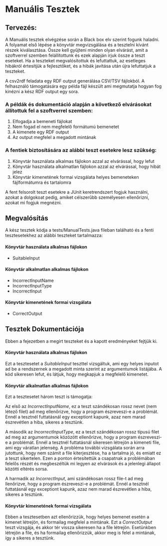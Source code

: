 <h1>Manuális Tesztek</h1>
<h2>Tervezés:</h2>
A Manuális tesztek elvégzése során a Black box elv szerint fogunk haladni. A folyamat első lépése a könyvtár megvizsgálása és a tesztelni kívánt részek kiválasztása. Össze kell gyűjteni minden olyan elvárást, amit a szoftverrel szemben felállítottunk és ezek alapján írjuk össze a teszt eseteket. Ha a teszteket megvalósítottuk és lefuttattuk, az esetleges hibákról értesítjük a fejlesztőket, és a hibák javítása után újra lefuttatjuk a teszteket.

A csv2rdf feladata egy RDF output generálása CSV/TSV fájlokból. A felhasználó támogatására egy példa fájl készült ami megmutatja hogyan fog kinézni a kész RDF output egy sora. 

<h3>A példák és dokumentáció alapján a következő elvárásokat állítottuk fel a szoftverrel szemben:</h3>

1.	Elfogadja a bemeneti fájlokat
2.	Nem fogad el nem megfelelő formátumú bemenetet
3.	A kimenete egy RDF output 
4.	Az output megfelel a megadott mintának

<h3>A fentiek biztosítására az alábbi teszt esetekre lesz szükség:</h3>

1.	Könyvtár használata alkalmas fájlokon azzal az elvárással, hogy lefut
2.	Könyvtár használata alkalmatlan fájlokon azzal az elvárással, hogy hibát jelez
3.	Könyvtár kimenetének formai vizsgálata helyes bemeneteken fájlformátumra és tartalomra

A fent felsorolt teszt esetekre a JUnit keretrendszert fogjuk használni, azokat a dolgokoat pedig, amiket célszerűbb személyesen ellenőrizni, azokat mi fogjuk megnézni.

<h2>Megvalósítás</h2>
A kész tesztek kódja a tests/ManualTests.java fileban található és a fenti tesztesetekhez az alábbi teszteket tartalmazza:

<h4>Könyvtár használata alkalmas fájlokon</h4>
 
 * SuitableInput

<h4>Könyvtár alkalmatlan alkalmas fájlokon</h4>
 
 * IncorrectInputName
 * IncorrectInputType
 * IncorrectInput

<h4>Könyvtár kimenetének formai vizsgálata</h4>

* CorrectOutput

<h2>Tesztek Dokumentációja</h2>
Ebben a fejezetben a megírt teszteket és a kapott eredményeket fejtjük ki.

<h4>Könyvtár használata alkalmas fájlokon</h4>
 
 Ezt a tesztesetet a *SuitableInput* teszttel vizsgáltuk, ami egy helyes inputot ad be a rendszernek a megadott minta szerint az argumentumok listájába. A kód sikeresen lefut, és látjuk, hogy megkapjuk a megfelelő kimenetet.

<h4>Könyvtár alkalmatlan alkalmas fájlokon</h4>
 
 Ezt a tesztesetet három teszt is támogatja:
 
 Az első az *IncorrectInputName*, ez a teszt szándékosan rossz nevet (nem létező filet) ad meg ellenőrizve, hogy a program észreveszi-e a problémát. Ennél a tesztnél futtatásnál egy exceptiont kapunk, azaz nem marad észrevétlen a hiba, sikeres a tesztünk.
 
 A második az *IncorrectInputType*, ez a teszt szándékosan rossz típusú filet ad meg az argumentumok közözött ellenőrizve, hogy a program észreveszi-e a problémát. Ennél a tesztnél futtatásnál sikeresen létrejön a kimeneti file, ami egy váratlan jelenség. A probléma további vizsgálata során arra jutottunk, hogy nem számít a file kiterjesztése, ha a tartalma jó, és emiatt ez a teszt sikertelen. Ezen a ponton értesítettük a csapatnak a problémában felelős részét és megbeszéltük mi legyen az elvárások és a jelenlegi állapot közötti eltérés sorsa. 
 
 A harmadik az *IncorrectInput*, ami szándékosan rossz file-t ad meg llenőrizve, hogy a program észreveszi-e a problémát. Ennél a tesztnél futtatásnál egy exceptiont kapunk, azaz nem marad észrevétlen a hiba, sikeres a tesztünk.

<h4>Könyvtár kimenetének formai vizsgálata</h4>

Ebben a tesztesetben azt ellenőrizzük, hogy helyes bemenet esetén a kimenet létrejön, és formailag megfelel a mintának. Ezt a *CorrectOutput* teszt vizsgája, és akkor tér vissza sikeresen ha a file létrejön. Esetünkben létrejön a file, és ha formailag ellenőrizzük, akkor meg is felel a mintának, így a sikeres a tesztünk.
